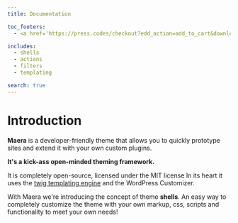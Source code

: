 ```yaml
---
title: Documentation

toc_footers:
  - <a href='https://press.codes/checkout?edd_action=add_to_cart&download_id=657809'>Get the theme</a>

includes:
  - shells
  - actions
  - filters
  - templating

search: true
---
```


# Introduction

**Maera** is a developer-friendly theme that allows you to quickly prototype sites and extend it with your own custom plugins.

**It's a kick-ass open-minded theming framework.**

It is completely open-source, licensed under the MIT license
In its heart it uses the [twig templating engine](http://twig.sensiolabs.org/) and the WordPress Customizer.

With Maera we're introducing the concept of theme **shells**.  An easy way to completely customize the theme with your own markup, css, scripts and functionality to meet your own needs!
